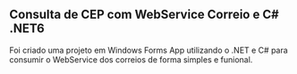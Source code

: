 <div>
  <h2>Consulta de CEP com WebService Correio e C# .NET6</h2>
</div>

<p>Foi criado uma projeto em Windows Forms App utilizando o .NET e C# para consumir o WebService dos correios de forma simples e funional.</p>
